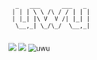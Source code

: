 ```
  _   ___      ___   _ 
 | | | \ \ /\ / / | | |
 | |_| |\ V  V /| |_| |
  \__,_| \_/\_/  \__,_|
                       
```

![](https://booru.hibiki.dev/static/uwu1.png)
![](https://booru.hibiki.dev/static/uwu2.png)
![uwu](https://booru.hibiki.dev/static/assets/p2.png "uwu")
